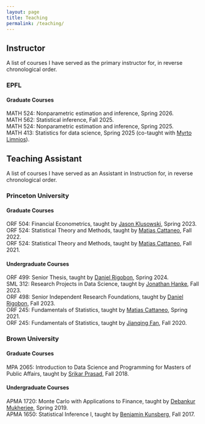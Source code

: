 ```yaml
---
layout: page
title: Teaching
permalink: /teaching/
---
```


## Instructor
A list of courses I have served as the primary instructor for, in reverse chronological order.

### EPFL
#### Graduate Courses
MATH 524: Nonparametric estimation and inference, Spring 2026. <br>
MATH 562: Statistical inference, Fall 2025. <br>
MATH 524: Nonparametric estimation and inference, Spring 2025. <br>
MATH 413: Statistics for data science, Spring 2025 (co-taught with <a href="https://myrtolimnios.github.io">Myrto Limnios</a>).

## Teaching Assistant

A list of courses I have served as an Assistant in Instruction for, in reverse chronological order.
### Princeton University

#### Graduate Courses
ORF 504: Financial Econometrics, taught by
<a href="https://klusowski.princeton.edu">Jason Klusowski</a>,
Spring 2023.<br>
ORF 524: Statistical Theory and Methods, taught by
<a href="https://cattaneo.princeton.edu">Matias Cattaneo</a>,
Fall 2022.<br>
ORF 524: Statistical Theory and Methods, taught by
<a href="https://cattaneo.princeton.edu">Matias Cattaneo</a>,
Fall 2021.<br>

#### Undergraduate Courses
ORF 499: Senior Thesis, taught by
<a href="https://drigobon.com">Daniel Rigobon</a>,
Spring 2024.<br>
SML 312: Research Projects in Data Science, taught by
<a href="https://www.linkedin.com/in/jonathanhanke/">Jonathan Hanke</a>,
Fall 2023.<br>
ORF 498: Senior Independent Research Foundations, taught by
<a href="https://drigobon.com">Daniel Rigobon</a>,
Fall 2023.<br>
ORF 245: Fundamentals of Statistics, taught by
<a href="https://cattaneo.princeton.edu">Matias Cattaneo</a>,
Spring 2021.<br>
ORF 245: Fundamentals of Statistics, taught by
<a href="https://fan.princeton.edu/links.html">Jianqing Fan</a>,
Fall 2020.<br>

### Brown University
#### Graduate Courses
MPA 2065: Introduction to Data Science and Programming for Masters of Public Affairs, taught by
<a href="https://www.linkedin.com/in/srikar-prasad/">Srikar Prasad</a>, Fall 2018.

#### Undergraduate Courses
APMA 1720: Monte Carlo with Applications to Finance, taught by
<a href="https://sites.google.com/site/debankurm/">Debankur Mukherjee</a>, Spring 2019.
<br>
APMA 1650: Statistical Inference I, taught by
<a href="https://www.linkedin.com/in/benjamin-kunsberg-9794418/">Benjamin Kunsberg</a>,  Fall 2017. <br>
